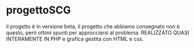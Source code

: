 # progettoSCG
il progetto è in versione beta, il progetto che abbiamo consegnato non è questo, però ottimi spunti per approcciarsi al problema.
REALIZZATO QUASI INTERAMENTE IN PHP e grafica gestita con HTML e css.
